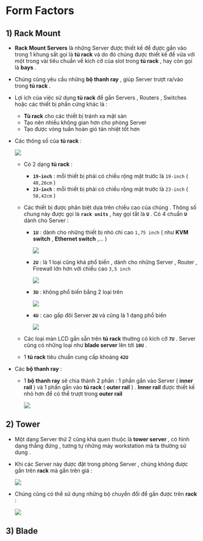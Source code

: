 # Form Factors
## **1) Rack Mount**
- **Rack Mount Servers** là những Server được thiết kế để được gắn vào trong 1 khung sắt gọi là **tủ rack** và do đó chúng được thiết kế để vừa với một trong vài tiêu chuẩn về kích cỡ của slot trong **tủ rack** , hay còn gọi là **bays** .
- Chúng cũng yêu cầu những **bộ thanh ray** , giúp Server trượt ra/vào trong **tủ rack** .
- Lợi ích của việc sử dụng **tủ rack** để gắn Servers , Routers , Switches hoặc các thiết bị phần cứng khác là :
    - **Tủ rack** cho các thiết bị tránh xa mặt sàn
    - Tạo nên nhiều không gian hơn cho phòng Server
    - Tạo được vòng tuần hoàn gió tản nhiệt tốt hơn
- Các thông số của **tủ rack** :

    <img src=https://i.imgur.com/Atu2ARY.png>

    - Có 2 dạng **tủ rack** :
        - **`19-inch`** : mỗi thiết bị phải có chiều rộng mặt trước là `19-inch` ( `48,26cm` )
        - **`23-inch`** : mỗi thiết bị phải có chiều rộng mặt trước là `23-inch` ( `58,42cm` )
    - Các thiết bị được phân biệt dựa trên chiều cao của chúng . Thông số chung này được gọi là **`rack units`** , hay gọi tắt là **`U`** . Có 4 chuẩn **`U`** dành cho Server :
        - **`1U`** : dành cho những thiết bị nhỏ chỉ cao `1,75 inch` ( như **KVM switch** , **Ethernet switch** ,... )

            <img src=https://i.imgur.com/NZ14hX2.png>

        - **`2U`** : là 1 loại cũng khá phổ biến , dành cho những Server , Router , Firewall lớn hơn với chiều cao `3,5 inch` 

            <img src=https://i.imgur.com/IimwH2q.png>

        - **`3U`** : không phổ biến bằng 2 loại trên

            <img src=https://i.imgur.com/05YwRkb.png>

        - **`4U`** : cao gấp đôi Server **`2U`** và cũng là 1 dạng phổ biến

            <img src=https://i.imgur.com/OvC38Yz.png>

    - Các loại màn LCD gắn sẵn trên **tủ rack** thường có kích cỡ **`7U`** . Server cũng có những loại như **blade server** lên tới **`10U`** .
    - 1 **tủ rack** tiêu chuẩn cung cấp khoảng **`42U`**
- Các **bộ thanh ray** :
    - 1 **bộ thanh ray** sẽ chia thành 2 phần : 1 phần gắn vào Server ( **inner rail** ) và 1 phần gắn vào **tủ rack** ( **outer rail** ) . **Inner rail** được thiết kế nhỏ hơn để có thể trượt trong **outer rail**

        <img src=https://i.imgur.com/NYeBn7O.png>

## **2) Tower**
- Một dạng Server thứ 2 cũng khá quen thuộc là **tower server** , có hình dạng thẳng đứng , tương tự những máy workstation mà ta thường sử dụng .
- Khi các Server này được đặt trong phòng Server , chúng không được gắn trên **rack** mà gắn trên giá :

    <img src=https://i.imgur.com/oBoLrZ3.jpg>

- Chúng cũng có thể sử dụng những bộ chuyển đổi để gắn được trên **rack** :

    <img src=https://i.imgur.com/TOaNL1v.jpg>

## **3) Blade**
